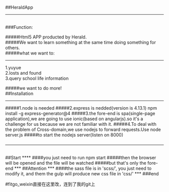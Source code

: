 ##HeraldApp
****
<br>
###Function:

#####Html5 APP producted by Herald.  
#####We want to learn something at the same time doing something for others.  
#####what we want to:  
****
 1.yuyue  
 2.losts and found  
 3.query school life information

#####we want to do more!
<br>
##Installation
****
#####1.node is needed
#####2.express is nedded(version is 4.13.1)
	npm install -g express-generator@4
#####3.the fore-end is spa(single-page application),we are going to use ionic(based on angularjs).so it's a challenge for us because we are not familiar with it.
#####4.To deal with the problem of Cross-domain,we use nodejs to forward requests.Use
	node server.js
#####to start the nodejs server(listen on 8000)
#####
****
<br>
##Start
****
####you just need to run 
	npm start
#####then the browser will be opened and the file will be watched
#####but that's only the fore-end
***
##Attention
***
####the sass file is in 'scss/', you just need to modify it, and them the gulp will produce new css file in 'css/'
***
###end

#fitgo_weixin直接在这里改，连到了我的git上
